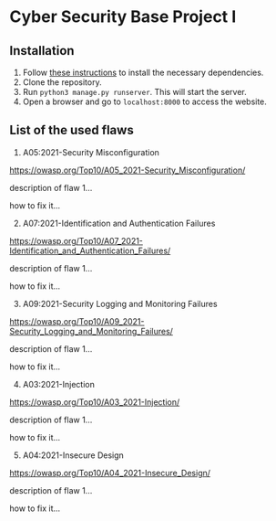 # Cyber Security Base Project I

## Installation

1. Follow [these instructions](https://cybersecuritybase.mooc.fi/installation-guide) to install the necessary dependencies.
2. Clone the repository.
3. Run `python3 manage.py runserver`. This will start the server.
4. Open a browser and go to `localhost:8000` to access the website.

## List of the used flaws

1. A05:2021-Security Misconfiguration

https://owasp.org/Top10/A05_2021-Security_Misconfiguration/

description of flaw 1...

how to fix it...

2. A07:2021-Identification and Authentication Failures

https://owasp.org/Top10/A07_2021-Identification_and_Authentication_Failures/

description of flaw 1...

how to fix it...

3. A09:2021-Security Logging and Monitoring Failures

https://owasp.org/Top10/A09_2021-Security_Logging_and_Monitoring_Failures/

description of flaw 1...

how to fix it...

4. A03:2021-Injection

https://owasp.org/Top10/A03_2021-Injection/

description of flaw 1...

how to fix it...

5. A04:2021-Insecure Design

https://owasp.org/Top10/A04_2021-Insecure_Design/

description of flaw 1...

how to fix it...

